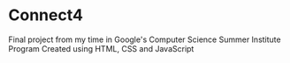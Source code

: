 # Connect4
Final project from my time in Google's Computer Science Summer Institute Program
Created using HTML, CSS and JavaScript
